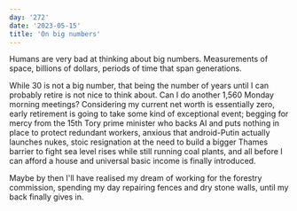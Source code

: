 ```yaml
---
day: '272'
date: '2023-05-15'
title: 'On big numbers'
---
```


Humans are very bad at thinking about big numbers. Measurements of space, billions of dollars, periods of time that span generations.

While 30 is not a big number, that being the number of years until I can probably retire is not nice to think about. Can I do another 1,560 Monday morning meetings? Considering my current net worth is essentially zero, early retirement is going to take some kind of exceptional event; begging for mercy from the 15th Tory prime minister who backs AI and puts nothing in place to protect redundant workers, anxious that android-Putin actually launches nukes, stoic resignation at the need to build a bigger Thames barrier to fight sea level rises while still running coal plants, and all before I can afford a house and universal basic income is finally introduced.

Maybe by then I'll have realised my dream of working for the forestry commission, spending my day repairing fences and dry stone walls, until my back finally gives in.

